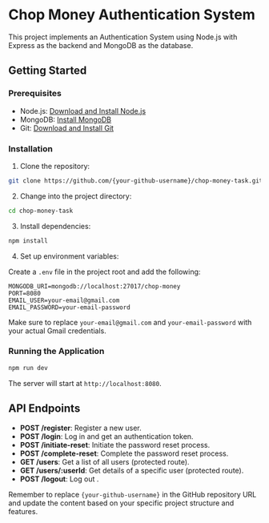 
# Chop Money Authentication System

This project implements an Authentication System using Node.js with Express as the backend and MongoDB as the database.

## Getting Started

### Prerequisites

- Node.js: [Download and Install Node.js](https://nodejs.org/)
- MongoDB: [Install MongoDB](https://www.mongodb.com/try/download/community)
- Git: [Download and Install Git](https://git-scm.com/)

### Installation

1. Clone the repository:

```bash
git clone https://github.com/{your-github-username}/chop-money-task.git
```

2. Change into the project directory:

```bash
cd chop-money-task
```

3. Install dependencies:

```bash
npm install
```

4. Set up environment variables:

Create a `.env` file in the project root and add the following:

```env
MONGODB_URI=mongodb://localhost:27017/chop-money
PORT=8080
EMAIL_USER=your-email@gmail.com
EMAIL_PASSWORD=your-email-password
```

Make sure to replace `your-email@gmail.com` and `your-email-password` with your actual Gmail credentials.

### Running the Application

```bash
npm run dev
```

The server will start at `http://localhost:8080`.

## API Endpoints

- **POST /register**: Register a new user.
- **POST /login**: Log in and get an authentication token.
- **POST /initiate-reset**: Initiate the password reset process.
- **POST /complete-reset**: Complete the password reset process.
- **GET /users**: Get a list of all users (protected route).
- **GET /users/:userId**: Get details of a specific user (protected route).
- **POST /logout**: Log out .



Remember to replace `{your-github-username}` in the GitHub repository URL and update the content based on your specific project structure and features.